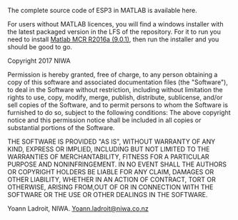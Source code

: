 The complete source code of ESP3 in MATLAB is available here.

For users without MATLAB licences, you will find a windows installer with the latest packaged version in the LFS of the repository.
For it to run you need to install [Matlab MCR R2016a (9.0.1)](Lhttps://au.mathworks.com/supportfiles/downloads/R2016a/deployment_files/R2016a/installers/win64/MCR_R2016a_win64_installer.exe), then run the installer and you should be good to go.

Copyright 2017 NIWA

 Permission is hereby granted, free of charge, to any person obtaining a
 copy of this software and associated documentation files (the
 "Software"), to deal in the Software without restriction, including
 without limitation the rights to use, copy, modify, merge, publish,
 distribute, sublicense, and/or sell copies of the Software, and to permit
 persons to whom the Software is furnished to do so, subject to the
 following conditions: The above copyright notice and this permission
 notice shall be included in all copies or substantial portions of the
 Software.

 THE SOFTWARE IS PROVIDED "AS IS", WITHOUT WARRANTY OF ANY KIND, EXPRESS
 OR IMPLIED, INCLUDING BUT NOT LIMITED TO THE WARRANTIES OF
 MERCHANTABILITY, FITNESS FOR A PARTICULAR PURPOSE AND NONINFRINGEMENT. IN
 NO EVENT SHALL THE AUTHORS OR COPYRIGHT HOLDERS BE LIABLE FOR ANY CLAIM,
 DAMAGES OR OTHER LIABILITY, WHETHER IN AN ACTION OF CONTRACT, TORT OR
 OTHERWISE, ARISING FROM,OUT OF OR IN CONNECTION WITH THE SOFTWARE OR THE
 USE OR OTHER DEALINGS IN THE SOFTWARE.

Yoann Ladroit, NIWA.
Yoann.ladroit@niwa.co.nz